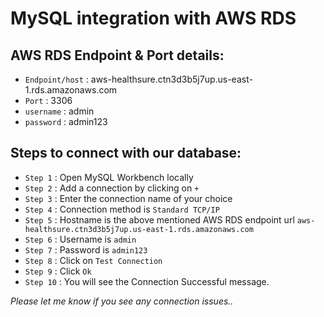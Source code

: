 # MySQL integration with AWS RDS

## AWS RDS Endpoint & Port details: 
 * `Endpoint/host` : aws-healthsure.ctn3d3b5j7up.us-east-1.rds.amazonaws.com  
 * `Port` : 3306  
 * `username` : admin  
 * `password` : admin123  

## Steps to connect with our database:  
 * `Step 1` : Open MySQL Workbench locally  
 * `Step 2` : Add a connection by clicking on `+`  
 * `Step 3` : Enter the connection name of your choice  
 * `Step 4` : Connection method is `Standard TCP/IP`  
 * `Step 5` : Hostname is the above mentioned AWS RDS endpoint url `aws-healthsure.ctn3d3b5j7up.us-east-1.rds.amazonaws.com`  
 * `Step 6` : Username is `admin`  
 * `Step 7` : Password is `admin123`  
 * `Step 8` : Click on `Test Connection`  
 * `Step 9` : Click `Ok`  
 * `Step 10` : You will see the Connection Successful message.

*Please let me know if you see any connection issues..*

